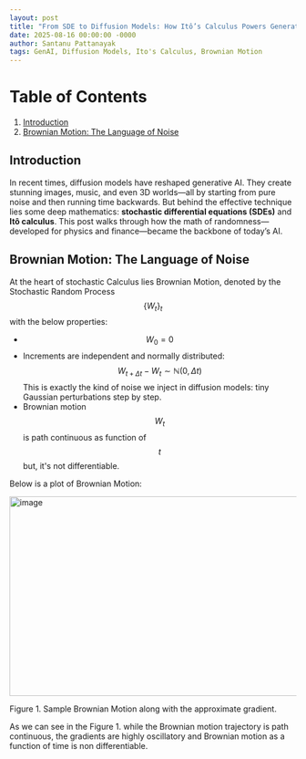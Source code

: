 ```yaml
---
layout: post
title: "From SDE to Diffusion Models: How Itô’s Calculus Powers Generative AI"
date: 2025-08-16 00:00:00 -0000
author: Santanu Pattanayak
tags: GenAI, Diffusion Models, Ito's Calculus, Brownian Motion   
---
```


# Table of Contents
1. [Introduction](#introduction)
2. [Brownian Motion: The Language of Noise](#brownian-motion-the-language-of-noise)



## Introduction 

In recent times, diffusion models have reshaped generative AI. They create stunning images, music, and even 3D worlds—all by starting from pure noise and then running time backwards. But behind the effective technique lies some deep mathematics: **stochastic differential equations (SDEs)** and **Itô calculus**.
This post walks through how the math of randomness—developed for physics and finance—became the backbone of today’s AI.


## Brownian Motion: The Language of Noise

At the heart of stochastic Calculus lies Brownian Motion, denoted by the Stochastic Random Process $$\{W_t\}_{t}$$ with the below properties:  
- $$W_{0} = 0$$
- Increments are independent and normally distributed:
  $$W_{t+\Delta t} - W_{t} \sim \mathbb{N}(0,\Delta t)$$
  This is exactly the kind of noise we inject in diffusion models: tiny Gaussian perturbations step by step.
- Brownian motion $$W_t$$ is path continuous as function of $$t$$ but, it's not differentiable.

Below is a plot of Brownian Motion:

<img width="900" height="350" alt="image" src="https://github.com/user-attachments/assets/433accb4-14f1-4d2a-b44d-4e5f4b43cf30" />

Figure 1. Sample Brownian Motion along with the approximate gradient.

As we can see in the Figure 1. while the Brownian motion trajectory is path continuous, the gradients are highly oscillatory and Brownian motion as a function of time is non differentiable. 


